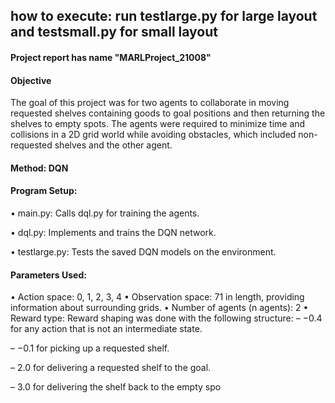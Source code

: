 ## how to execute: run testlarge.py for large layout and testsmall.py for small layout

#### Project report has name "MARLProject_21008"

#### Objective
The goal of this project was for two agents to collaborate in moving requested shelves containing goods to
 goal positions and then returning the shelves to empty spots. The agents were required to minimize time
 and collisions in a 2D grid world while avoiding obstacles, which included non-requested shelves and the
 other agent.

 #### Method: DQN

 #### Program Setup:
 • main.py: Calls dql.py for training the agents.
 
 • dql.py: Implements and trains the DQN network.
 
 • testlarge.py: Tests the saved DQN models on the environment.

 #### Parameters Used:
 • Action space: 0, 1, 2, 3, 4
 • Observation space: 71 in length, providing information about surrounding grids.
 • Number of agents (n
 agents): 2
 • Reward type: Reward shaping was done with the following structure:
 – −0.4 for any action that is not an intermediate state.
 
 – −0.1 for picking up a requested shelf.
 
 – 2.0 for delivering a requested shelf to the goal.
 
 – 3.0 for delivering the shelf back to the empty spo
